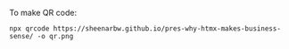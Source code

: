 To make QR code:

```
npx qrcode https://sheenarbw.github.io/pres-why-htmx-makes-business-sense/ -o qr.png
```